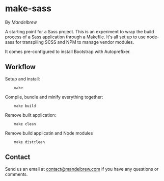 # make-sass

By *Mandelbrew*

A starting point for a Sass project. This is an experiment to wrap the build process of a Sass application through a Makefile. It's all set up to use node-sass for transpiling SCSS and NPM to manage vendor modules.

It comes pre-configured to install Bootstrap with Autoprefixer.

## Workflow

Setup and install:

        make

Compile, bundle and minify everything together:

        make build
        
Remove built application:

        make clean
        
Remove build applicatin and Node modules

        make distclean
        
## Contact

Send us an email at contact@mandelbrew.com if you have any questions or comments. 

